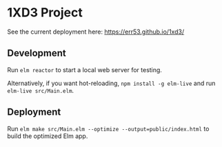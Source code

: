 # 1XD3 Project

See the current deployment here:
https://err53.github.io/1xd3/

## Development

Run `elm reactor` to start a local web server for testing.

Alternatively, if you want hot-reloading, `npm install -g elm-live` and run `elm-live src/Main.elm`.

## Deployment

Run `elm make src/Main.elm --optimize --output=public/index.html` to build the optimized Elm app.